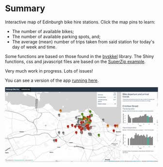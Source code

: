 # Summary

Interactive map of Edinburgh bike hire stations. Click the map pins to learn:

* The number of available bikes;
* The number of available parking spots, and;
* The average (mean) number of trips taken from said station for today's day of week and time.

Some functions are based on those found in the [byskkel](https://rdrr.io/cran/bysykkel/) library. 
The Shiny functions, css and javascript files are based on the [SuperZip example](https://shiny.rstudio.com/gallery/superzip-example.html).

Very much work in progress. Lots of issues!

You can see a version of the app [running here](https://diarmuid.shinyapps.io/edinburgh_bike_hire_app/). 

![screenshot](screenshot.png)


